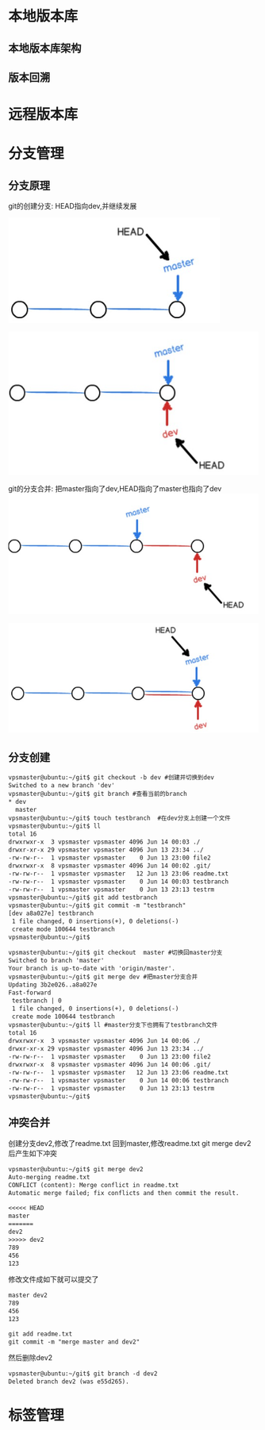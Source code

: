 # 本地版本库

## 本地版本库架构

## 版本回溯

# 远程版本库

# 分支管理
## 分支原理
git的创建分支: HEAD指向dev,并继续发展

![](pic/Snipaste_2019-06-14_14-58-51.jpg)

![](pic/Snipaste_2019-06-14_14-59-04.jpg)

git的分支合并: 把master指向了dev,HEAD指向了master也指向了dev
![](pic/Snipaste_2019-06-14_14-59-12.jpg)

![](pic/Snipaste_2019-06-14_14-59-17.jpg)

## 分支创建
```
vpsmaster@ubuntu:~/git$ git checkout -b dev #创建并切换到dev
Switched to a new branch 'dev'
vpsmaster@ubuntu:~/git$ git branch #查看当前的branch
* dev
  master
vpsmaster@ubuntu:~/git$ touch testbranch  #在dev分支上创建一个文件
vpsmaster@ubuntu:~/git$ ll
total 16
drwxrwxr-x  3 vpsmaster vpsmaster 4096 Jun 14 00:03 ./
drwxr-xr-x 29 vpsmaster vpsmaster 4096 Jun 13 23:34 ../
-rw-rw-r--  1 vpsmaster vpsmaster    0 Jun 13 23:00 file2
drwxrwxr-x  8 vpsmaster vpsmaster 4096 Jun 14 00:02 .git/
-rw-rw-r--  1 vpsmaster vpsmaster   12 Jun 13 23:06 readme.txt
-rw-rw-r--  1 vpsmaster vpsmaster    0 Jun 14 00:03 testbranch
-rw-rw-r--  1 vpsmaster vpsmaster    0 Jun 13 23:13 testrm
vpsmaster@ubuntu:~/git$ git add testbranch 
vpsmaster@ubuntu:~/git$ git commit -m "testbranch" 
[dev a8a027e] testbranch
 1 file changed, 0 insertions(+), 0 deletions(-)
 create mode 100644 testbranch
vpsmaster@ubuntu:~/git$ 

```
```
vpsmaster@ubuntu:~/git$ git checkout  master #切换回master分支
Switched to branch 'master'
Your branch is up-to-date with 'origin/master'.
vpsmaster@ubuntu:~/git$ git merge dev #把master分支合并
Updating 3b2e026..a8a027e
Fast-forward
 testbranch | 0
 1 file changed, 0 insertions(+), 0 deletions(-)
 create mode 100644 testbranch
vpsmaster@ubuntu:~/git$ ll #master分支下也拥有了testbranch文件
total 16
drwxrwxr-x  3 vpsmaster vpsmaster 4096 Jun 14 00:06 ./
drwxr-xr-x 29 vpsmaster vpsmaster 4096 Jun 13 23:34 ../
-rw-rw-r--  1 vpsmaster vpsmaster    0 Jun 13 23:00 file2
drwxrwxr-x  8 vpsmaster vpsmaster 4096 Jun 14 00:06 .git/
-rw-rw-r--  1 vpsmaster vpsmaster   12 Jun 13 23:06 readme.txt
-rw-rw-r--  1 vpsmaster vpsmaster    0 Jun 14 00:06 testbranch
-rw-rw-r--  1 vpsmaster vpsmaster    0 Jun 13 23:13 testrm
vpsmaster@ubuntu:~/git$ 
```
## 冲突合并
创建分支dev2,修改了readme.txt
回到master,修改readme.txt
git merge dev2 后产生如下冲突
```
vpsmaster@ubuntu:~/git$ git merge dev2
Auto-merging readme.txt
CONFLICT (content): Merge conflict in readme.txt
Automatic merge failed; fix conflicts and then commit the result.

```
```
<<<<< HEAD
master
=======
dev2
>>>>> dev2
789
456
123

```
修改文件成如下就可以提交了
```
master dev2
789
456
123
```
```
git add readme.txt
git commit -m "merge master and dev2"

```
然后删除dev2
```
vpsmaster@ubuntu:~/git$ git branch -d dev2
Deleted branch dev2 (was e55d265).
```

# 标签管理





